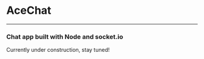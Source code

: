# AceChat
----
### Chat app built with Node and socket.io

Currently under construction, stay tuned!